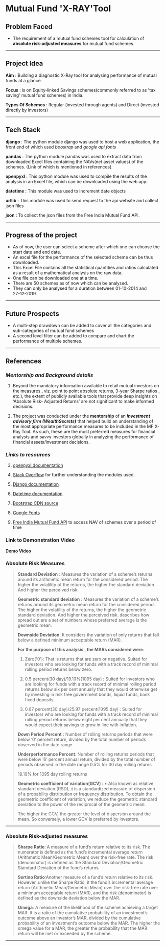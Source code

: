 # **Mutual Fund 'X-RAY'Tool**
## **Problem Faced** ##
- The requirement of a mutual fund schemes tool for calculation of **absolute risk-adjusted measures** for mutual fund schemes.

---
## **Project Idea** ##
**Aim** : Building a diagnostic X-Ray tool for analysing performance of mutual funds at a glance. 

**Focus** : is on Equity-linked Savings schemes(commonly referred to as 'tax saving' mutual fund schemes) in India.

**Types Of Schemes** : Regular (invested through agents) and Direct (invested directly by investors)

---
## **Tech Stack** ##
**django** : The python module django was used to host a web application, the front end of which used *boostrap* and *google api fonts*

**pandas** : The python module pandas was used to extract data from downloaded Excel files containing the NAVs(net asset values) of the schemes. (Link of which is mentioned in references). 

**openpyxl** : This python module was used to compile the results of the analysis in an Excel file, which can be downloaded using  the web app.
 
**datetime** : This module was used to increment date objects 

**urllib** : This module was used to send request to the api website and collect json files

**json** : To collect the json files from the Free India Mutual Fund API.

---
## **Progress of the project** ##
- As of now, the user can select a scheme after which one can choose the start date and end date. 
- An excel file for the performance of the selected scheme can be thus downloaded. 
- This Excel File contains all the statistical quantities and ratios calculated as a result of a mathematical analysis on the raw data. 
- One file can be downloaded one at a time.
- There are 50 schemes as of now which can be analysed. 
- They can only be analysed for a duration between 01-10-2014 and   
27-12-2019.

---
## **Future Prospects** ##

- A multi-step drawdown can be added to cover all the categories and sub-categories of mutual fund schemes
- A second level filter can be added to compare and chart the performance of multiple schemes.
---
## **References** ##

### *Mentorship and Background details* ###
1. Beyond the mandatory information available to retail mutual investors on the measures , viz. point to point absolute returns, 3-year Sharpe ratios , etc.), the extent of publicly available tools that provide deep insights on ‘Absolute Risk- Adjusted Returns’ are not significant to make informed decisions. 

2. The project was conducted under the **mentorship** of an ***investment advisory firm (WealthSecrets)*** that helped build an understanding of the most appropriate performance measures to be included in the MF X-Ray Tool. As such, these are the most preferred measures for financial analysts and savvy investors globally in analyzing the performance of financial assets/investment decisions.

### *Links to resources* ###

3. [openpyxl documentation](https://openpyxl.readthedocs.io/en/stable/)

4. [Stack Overflow](https://stackoverflow.com/) for further understanding the modules used.

5. [Django documentation](https://docs.djangoproject.com/en/3.0/)

6. [Datetime documentation](https://docs.python.org/3/library/datetime.html)

7. [Bootstrap CDN source](https://getbootstrap.com/docs/3.3/getting-started/)

8. [Google Fonts](https://fonts.google.com/)

9. [Free India Mutual Fund API](https://www.mfapi.in/) to access NAV of schemes over a period of time

### Link to Demonstration Video ###

**[Demo Video](https://drive.google.com/open?id=19wv3OGOTkNJTQSQ_oDAIpwPgct2X45kA)**


### **Absolute Risk Measures** ###
>**Standard Deviation** : Measures the variation of a scheme’s returns around its arithmetic mean return for the considered period. The higher the volatility of the returns, the higher the standard deviation. And higher the perceived risk. 
>
>**Geometric standard deviation** : Measures the variation of a scheme’s returns around its geometric mean return for the considered period. The higher the volatility of the returns, the higher the geometric standard deviation. And higher the perceived risk. describes how spread out are a set of numbers whose preferred average is the geometric mean.
>
>**Downside Deviation**: It considers the variation of only returns that fall below a defined minimum acceptable return (MAR). 
>
>**For the purpose of this analysis , the MARs considered were**:
> 
> 1. Zero('0'): That is returns that are zero or negative. Suited for investors who are looking for funds with a track record of minimal rolling period returns below zero.
> 
> 2. 0.5 percent(30 day)/19.10%(1095 day) : Suited for investors who are looking for funds with a track record of minimal rolling period returns below six per cent annually that they would otherwise get by investing in risk free government bonds, liquid funds, bank fixed deposits.
> 
> 3. 0.67 percent(30 day)/25.97 percent(1095 day) : Suited for investors who are looking for funds with a track record of minimal rolling period returns below eight per cent annually that they would expect their savings to grow in line with inflation.
> 
>**Down Period Percent** : Number of rolling returns periods that were below ‘0’ percent return, divided by the total number of periods observed in the date range. 
>
>**Underperformance Percent**: Number of rolling returns periods that were below ‘6’ percent annual return, divided by the total number of periods observed in the date range
> 0.5% for 30 day rolling returns
>
> 19.10% for 1095 day rolling returns 
>
>**Geometric coefficient of variation(GCV)** :     • Also known as relative standard deviation (RSD), it is a standardized measure of dispersion of a probability distribution or frequency distribution. To obtain the geometric coefficient of variation, we reduce the geometric standard deviation to the power of the reciprocal of the geometric mean.
>
>The higher the GCV, the greater the level of dispersion around the mean. So conversely, a lower GCV is preferred by investors.

---

### Absolute Risk-adjusted measures ###
>**Sharpe Ratio**: A measure of a fund’s return relative to its risk. The numerator is defined as the fund’s incremental average return (Arithmetic Mean/Geometric Mean) over the risk-free rate. The risk (denominator) is defined as the Standard Deviation/Geometric Standard Deviation of the fund’s returns.
>
>**Sortino Ratio**:Another measure of a fund’s return relative to its risk. However, unlike the Sharpe Ratio, it the fund’s incremental average return (Arithmetic Mean/Geometric Mean) over the risk-free rate over a minimum acceptable return (MAR), and the risk (denominator)  is defined  as the downside  deviation below the MAR. 
>
>**Omega**: A measure of the likelihood of the scheme achieving a target MAR. It is a ratio of the cumulative probability of an investment’s outcome above an investor’s MAR, divided by the cumulative probability of an investment’s outcome below the MAR. The higher the omega value for a MAR, the greater the probability that the MAR return will be met or exceeded by the scheme.

---